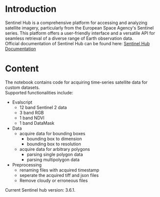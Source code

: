 # Introduction
Sentinel Hub is a comprehensive platform for accessing and analyzing satellite imagery, particularly from the European Space Agency's Sentinel series. This platform offers a user-friendly interface and a versatile API for seamless retrieval of a diverse range of Earth observation data. <br>
Official documentation of Sentinel Hub can be found here: [Sentinel Hub Documentation](https://docs.sentinel-hub.com/api/latest/)

# Content
The notebook contains code for acquiring time-series satellite data for custom datasets. <br>
Supported functionalities include: <br>
* Evalscript
  * 12 band Sentinel 2 data
  * 3 band RGB 
  * 1 band NDVI
  * 1 band DataMask
* Data
  * acquire data for bounding boxes
    * bounding box to dimension
    * bounding box to resolution
  * acquire data for arbitrary polygons
    * parsing single polygon data 
    * parsing multipolygon data
* Preprocessing
  * renaming files with acquired timestamp
  * seperate the acquired tiff and json files
  * Remove cloudy or erroneous files
  
Current Sentinel hub version: 3.6.1.
